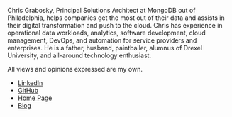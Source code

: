 Chris Grabosky, Principal Solutions Architect at MongoDB out of Philadelphia, helps companies get the most out of their data and assists in their digital transformation and push to the cloud. Chris has experience in operational data workloads, analytics, software development, cloud management, DevOps, and automation for service providers and enterprises. He is a father, husband, paintballer, alumnus of Drexel University, and all-around technology enthusiast. 

All views and opinions expressed are my own.
 
* [LinkedIn](http://linkedin.com/in/chris-grabosky)
* [GitHub](https://github.com/graboskyc)
* [Home Page](http://gsky.us)
* [Blog](https://www.grabosky.net/Blog)

